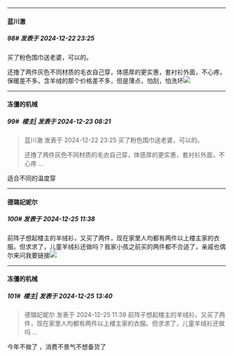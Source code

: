 ﻿
*****

####  蓝川澈  
##### 98#       发表于 2024-12-22 23:25

买了粉色围巾送老婆，可以的。

还撸了两件灰色不同材质的毛衣自己穿，体感厚的更实惠，套衬衫外面，不心疼，保暖差不多。含羊绒的那个价格差不多，但是薄点，怕刮，怕洗坏<img src="https://static.saraba1st.com/image/smiley/face2017/018.png" referrerpolicy="no-referrer">


*****

####  冻僵的机械  
##### 99#         楼主| 发表于 2024-12-23 08:21

<blockquote>蓝川澈 发表于 2024-12-22 23:25
买了粉色围巾送老婆，可以的。

还撸了两件灰色不同材质的毛衣自己穿，体感厚的更实惠，套衬衫外面，不心疼 ...</blockquote>
适合不同的温度穿


*****

####  德璐妃妮尔  
##### 100#       发表于 2024-12-25 11:38

前阵子想起楼主的羊绒衫，又买了两件，现在家里人均都有两件以上楼主家的衣服。但求求了，儿童羊绒衫还做吗？我家小孩之前买的两件都不合适了，亲戚也偶尔来问我要链接<img src="https://static.saraba1st.com/image/smiley/face2017/257.png" referrerpolicy="no-referrer">


*****

####  冻僵的机械  
##### 101#         楼主| 发表于 2024-12-25 13:40

<blockquote>德璐妃妮尔 发表于 2024-12-25 11:38
前阵子想起楼主的羊绒衫，又买了两件，现在家里人均都有两件以上楼主家的衣服。但求求了，儿童羊绒衫还做吗 ...</blockquote>
今年不做了 ，消费不景气不想备货了

